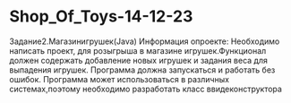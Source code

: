 # Shop_Of_Toys-14-12-23


Задание2.Магазинигрушек(Java) 
Информация опроекте:
Необходимо написать проект, для розыгрыша в магазине игрушек.Функционал должен содержать добавление новых игрушек и задания 
веса для выпадения игрушек.
Программа должна запускаться и работать без ошибок. Программа может использоваться в различных системах,поэтому необходимо разработать класс ввидеконструктора 
